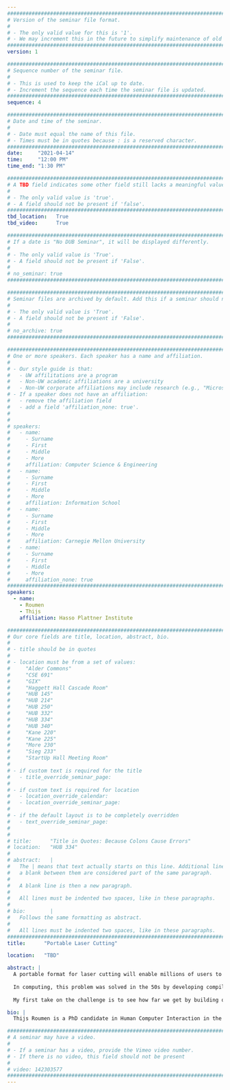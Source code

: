 ```yaml
---
################################################################################
# Version of the seminar file format.
#
# - The only valid value for this is '1'.
# - We may increment this in the future to simplify maintenance of old seminars.
################################################################################
version: 1

################################################################################
# Sequence number of the seminar file.
#
# - This is used to keep the iCal up to date.
# - Increment the sequence each time the seminar file is updated.
################################################################################
sequence: 4

################################################################################
# Date and time of the seminar.
#
# - Date must equal the name of this file.
# - Times must be in quotes because : is a reserved character.
################################################################################
date:     "2021-04-14"
time:     "12:00 PM"
time_end: "1:30 PM"

################################################################################
# A TBD field indicates some other field still lacks a meaningful value.
#
# - The only valid value is 'true'.
# - A field should not be present if 'false'.
################################################################################
tbd_location:   True
tbd_video:      True

################################################################################
# If a date is "No DUB Seminar", it will be displayed differently.
#
# - The only valid value is 'True'.
# - A field should not be present if 'False'.
#
# no_seminar: true
################################################################################

################################################################################
# Seminar files are archived by default. Add this if a seminar should not be.
#
# - The only valid value is 'True'.
# - A field should not be present if 'False'.
#
# no_archive: true
################################################################################

################################################################################
# One or more speakers. Each speaker has a name and affiliation.
#
# - Our style guide is that:
#   - UW affilitations are a program
#   - Non-UW academic affiliations are a university
#   - Non-UW corporate affiliations may include research (e.g., "Microsoft Research")
# - If a speaker does not have an affiliation:
#   - remove the affiliation field
#   - add a field 'affiliation_none: true'.
#
#
# speakers:
#   - name: 
#     - Surname
#     - First
#     - Middle
#     - More
#     affiliation: Computer Science & Engineering 
#   - name: 
#     - Surname
#     - First
#     - Middle
#     - More
#     affiliation: Information School 
#   - name: 
#     - Surname
#     - First
#     - Middle
#     - More
#     affiliation: Carnegie Mellon University 
#   - name:
#     - Surname
#     - First
#     - Middle
#     - More
#     affiliation_none: true
################################################################################
speakers:
  - name: 
    - Roumen
    - Thijs
    affiliation: Hasso Plattner Institute 

################################################################################
# Our core fields are title, location, abstract, bio.
#
# - title should be in quotes
#
# - location must be from a set of values:
#     "Alder Commons"
#     "CSE 691"
#     "GIX"
#     "Haggett Hall Cascade Room"
#     "HUB 145"
#     "HUB 214"
#     "HUB 250"
#     "HUB 332"
#     "HUB 334"
#     "HUB 340"
#     "Kane 220"
#     "Kane 225"
#     "More 230"
#     "Sieg 233"
#     "StartUp Hall Meeting Room"
#
# - if custom text is required for the title
#   - title_override_seminar_page:
#
# - if custom text is required for location
#   - location_override_calendar:
#   - location_override_seminar_page:
#
# - if the default layout is to be completely overridden
#   - text_override_seminar_page:
#
#
# title:      "Title in Quotes: Because Colons Cause Errors"
# location:   "HUB 334"
#
# abstract:   |
#   The | means that text actually starts on this line. Additional lines without
#   a blank between them are considered part of the same paragraph.
#
#   A blank line is then a new paragraph.
#
#   All lines must be indented two spaces, like in these paragraphs.
#
# bio:        |
#   Follows the same formatting as abstract.
#
#   All lines must be indented two spaces, like in these paragraphs.
################################################################################
title:      "Portable Laser Cutting"

location:   "TBD"

abstract: |
  A portable format for laser cutting will enable millions of users to benefit from laser-cut models as opposed to the 1000s of tech enthusiasts that engage with laser cutting today. What holds widely adopted use back is the limited ability to modify and fabricate existing models. It may seem like a portable format already exist, as laser cut models are already widely shared in the form of 2D cutting plans. However, such files are susceptible to variations in cutter properties (aka kerf) and do not allow modifying the model in any meaningful way. I consider this format machine specific. 
  
  In computing, this problem was solved in the 50s by developing compilers. This allowed developers to abstract away from the hardware and as a result, write code that remained relevant to this day. The resulting code is portable, e.g. it can be transferred from one machine to another. This transition has revolutionized not only computing but also all fields that use digital formats like desktop publishing, digital video, digital audio, etc. I believe that by transitioning towards a portable format for laser cutting we can make a similar transition from 1000s of users and one-off models towards millions of users and advanced models developed by multiple creators. 
  
  My first take on the challenge is to see how far we get by building on the de-facto standard, i.e., 2D cutting plans. I wrote software tools to modify 2D cutting plans, replacing non-portable elements with portable counterparts. This makes the models portable, but it is still hard to modify them. I thus take a more radical approach, which is to move to a 3D exchange format (kyub). This guarantees portability by generating a new machine-specific 2D cutting plan for the local machine when exported. And the models inherently allow for parametric modifications. Instead, it raises the question of compatibility: Files already exist in 2D—how to get them into 3D? I demonstrate a software tool, assembler3, to reconstruct the 3D geometry of the model encoded in a 2D cutting plan, allows modifying it using a 3D editor, and re-encodes it to a 2D cutting plan. I demonstrate how this approach allows me to make a much wider range of modifications, including scaling, changing material thickness, and even remixing models. 

bio: |
  Thijs Roumen is a PhD candidate in Human Computer Interaction in the lab of Patrick Baudisch, Hasso Plattner Institute in Potsdam, Germany. He received his MSc from the University of Southern Denmark, Sønderborg in 2013 and BSc from the Technical University of Eindhoven, Netherlands in 2011. Between the PhD and master he worked at the National University of Singapore as a Research Assistant with Shengdong Zhao. His research interests are in personal fabrication, digital collaboration and enabling increased complexity for laser cutting. His papers are published as full papers in top-tier ACM conferences CHI and UIST. He serves on several ACM program committees including ACM UIST.

################################################################################
# A seminar may have a video.
#
# - If a seminar has a video, provide the Vimeo video number.
# - If there is no video, this field should not be present
#
# video: 142303577
################################################################################
---
```

